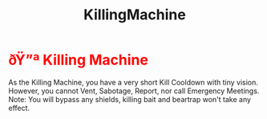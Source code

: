 ﻿---
lang: en-US
title: KillingMachine
prev: Instigator
next: Ludopath
---
# <font color=red>ðŸ”ª <b>Killing Machine</b></font> <Badge text="Killing" type="tip" vertical="middle"/>

As the Killing Machine, you have a very short Kill Cooldown with tiny vision. However, you cannot Vent, Sabotage, Report, nor call Emergency Meetings. Note: You will bypass any shields, killing bait and beartrap won't take any effect.<br>

